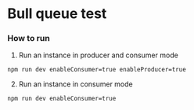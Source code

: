 # Bull queue test



### How to run

1. Run an instance in producer and consumer mode

```
npm run dev enableConsumer=true enableProducer=true
```


2. Run an instance in consumer mode

```
npm run dev enableConsumer=true
```